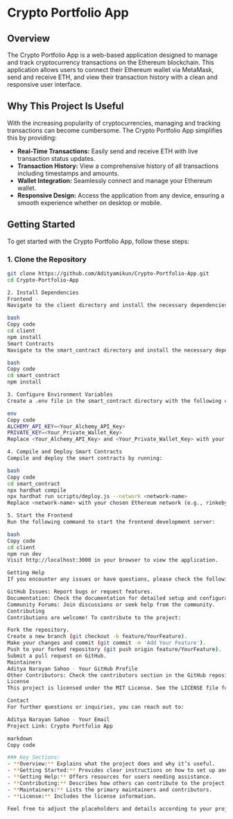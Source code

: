 # Crypto Portfolio App

## Overview

The Crypto Portfolio App is a web-based application designed to manage and track cryptocurrency transactions on the Ethereum blockchain. This application allows users to connect their Ethereum wallet via MetaMask, send and receive ETH, and view their transaction history with a clean and responsive user interface.

## Why This Project Is Useful

With the increasing popularity of cryptocurrencies, managing and tracking transactions can become cumbersome. The Crypto Portfolio App simplifies this by providing:

- **Real-Time Transactions:** Easily send and receive ETH with live transaction status updates.
- **Transaction History:** View a comprehensive history of all transactions including timestamps and amounts.
- **Wallet Integration:** Seamlessly connect and manage your Ethereum wallet.
- **Responsive Design:** Access the application from any device, ensuring a smooth experience whether on desktop or mobile.

## Getting Started

To get started with the Crypto Portfolio App, follow these steps:

### 1. Clone the Repository

```bash
git clone https://github.com/Adityamikun/Crypto-Portfolio-App.git
cd Crypto-Portfolio-App

2. Install Dependencies
Frontend -
Navigate to the client directory and install the necessary dependencies:

bash
Copy code
cd client
npm install
Smart Contracts
Navigate to the smart_contract directory and install the necessary dependencies:

bash
Copy code
cd smart_contract
npm install

3. Configure Environment Variables
Create a .env file in the smart_contract directory with the following content:

env
Copy code
ALCHEMY_API_KEY=<Your_Alchemy_API_Key>
PRIVATE_KEY=<Your_Private_Wallet_Key>
Replace <Your_Alchemy_API_Key> and <Your_Private_Wallet_Key> with your actual credentials.

4. Compile and Deploy Smart Contracts
Compile and deploy the smart contracts by running:

bash
Copy code
cd smart_contract
npx hardhat compile
npx hardhat run scripts/deploy.js --network <network-name>
Replace <network-name> with your chosen Ethereum network (e.g., rinkeby, mainnet).

5. Start the Frontend
Run the following command to start the frontend development server:

bash
Copy code
cd client
npm run dev
Visit http://localhost:3000 in your browser to view the application.

Getting Help
If you encounter any issues or have questions, please check the following resources:

GitHub Issues: Report bugs or request features.
Documentation: Check the documentation for detailed setup and configuration instructions.
Community Forums: Join discussions or seek help from the community.
Contributing
Contributions are welcome! To contribute to the project:

Fork the repository.
Create a new branch (git checkout -b feature/YourFeature).
Make your changes and commit (git commit -m 'Add Your Feature').
Push to your forked repository (git push origin feature/YourFeature).
Submit a pull request on GitHub.
Maintainers
Aditya Narayan Sahoo - Your GitHub Profile
Other Contributors: Check the contributors section in the GitHub repository.
License
This project is licensed under the MIT License. See the LICENSE file for details.

Contact
For further questions or inquiries, you can reach out to:

Aditya Narayan Sahoo - Your Email
Project Link: Crypto Portfolio App

markdown
Copy code

### Key Sections:
- **Overview:** Explains what the project does and why it’s useful.
- **Getting Started:** Provides clear instructions on how to set up and run the project.
- **Getting Help:** Offers resources for users needing assistance.
- **Contributing:** Describes how others can contribute to the project.
- **Maintainers:** Lists the primary maintainers and contributors.
- **License:** Includes the license information.

Feel free to adjust the placeholders and details according to your project’s specifics and preferences!